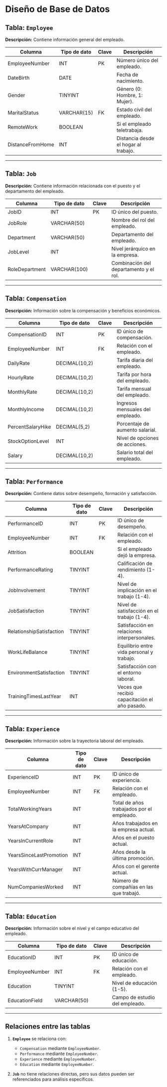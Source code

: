 # Diseño de Base de Datos

## Tabla: `Employee`
**Descripción:** Contiene información general del empleado.

| Columna             | Tipo de dato | Clave | Descripción                                  |
|---------------------|--------------|-------|----------------------------------------------|
| EmployeeNumber      | INT          | PK    | Número único del empleado.                  |
| DateBirth           | DATE         |       | Fecha de nacimiento.                        |
| Gender              | TINYINT      |       | Género (0: Hombre, 1: Mujer).               |
| MaritalStatus       | VARCHAR(15)  | FK    | Estado civil del empleado.                  |
| RemoteWork          | BOOLEAN      |       | Si el empleado teletrabaja.                 |
| DistanceFromHome    | INT          |       | Distancia desde el hogar al trabajo.        |

---

## Tabla: `Job`
**Descripción:** Contiene información relacionada con el puesto y el departamento del empleado.

| Columna         | Tipo de dato | Clave | Descripción                                  |
|-----------------|--------------|-------|----------------------------------------------|
| JobID           | INT          | PK    | ID único del puesto.                        |
| JobRole         | VARCHAR(50)  |       | Nombre del rol del empleado.                |
| Department      | VARCHAR(50)  |       | Departamento del empleado.                  |
| JobLevel        | INT          |       | Nivel jerárquico en la empresa.             |
| RoleDepartment  | VARCHAR(100) |       | Combinación del departamento y el rol.      |

---

## Tabla: `Compensation`
**Descripción:** Información sobre la compensación y beneficios económicos.

| Columna           | Tipo de dato   | Clave | Descripción                                  |
|-------------------|----------------|-------|----------------------------------------------|
| CompensationID    | INT            | PK    | ID único de compensación.                   |
| EmployeeNumber    | INT            | FK    | Relación con el empleado.                   |
| DailyRate         | DECIMAL(10,2)  |       | Tarifa diaria del empleado.                 |
| HourlyRate        | DECIMAL(10,2)  |       | Tarifa por hora del empleado.               |
| MonthlyRate       | DECIMAL(10,2)  |       | Tarifa mensual del empleado.                |
| MonthlyIncome     | DECIMAL(10,2)  |       | Ingresos mensuales del empleado.            |
| PercentSalaryHike | DECIMAL(5,2)   |       | Porcentaje de aumento salarial.             |
| StockOptionLevel  | INT            |       | Nivel de opciones de acciones.              |
| Salary            | DECIMAL(10,2)  |       | Salario total del empleado.                 |

---

## Tabla: `Performance`
**Descripción:** Contiene datos sobre desempeño, formación y satisfacción.

| Columna                | Tipo de dato | Clave | Descripción                                  |
|------------------------|--------------|-------|----------------------------------------------|
| PerformanceID          | INT          | PK    | ID único de desempeño.                      |
| EmployeeNumber         | INT          | FK    | Relación con el empleado.                   |
| Attrition              | BOOLEAN      |       | Si el empleado dejó la empresa.             |
| PerformanceRating      | TINYINT      |       | Calificación de rendimiento (1-4).          |
| JobInvolvement         | TINYINT      |       | Nivel de implicación en el trabajo (1-4).   |
| JobSatisfaction        | TINYINT      |       | Nivel de satisfacción en el trabajo (1-4).  |
| RelationshipSatisfaction | TINYINT    |       | Satisfacción en relaciones interpersonales. |
| WorkLifeBalance        | TINYINT      |       | Equilibrio entre vida personal y trabajo.   |
| EnvironmentSatisfaction | TINYINT     |       | Satisfacción con el entorno laboral.        |
| TrainingTimesLastYear  | INT          |       | Veces que recibió capacitación el año pasado.|

---

## Tabla: `Experience`
**Descripción:** Información sobre la trayectoria laboral del empleado.

| Columna                | Tipo de dato | Clave | Descripción                                  |
|------------------------|--------------|-------|----------------------------------------------|
| ExperienceID           | INT          | PK    | ID único de experiencia.                    |
| EmployeeNumber         | INT          | FK    | Relación con el empleado.                   |
| TotalWorkingYears      | INT          |       | Total de años trabajados por el empleado.   |
| YearsAtCompany         | INT          |       | Años trabajados en la empresa actual.       |
| YearsInCurrentRole     | INT          |       | Años en el puesto actual.                   |
| YearsSinceLastPromotion| INT          |       | Años desde la última promoción.             |
| YearsWithCurrManager   | INT          |       | Años con el gerente actual.                 |
| NumCompaniesWorked     | INT          |       | Número de compañías en las que trabajó.     |

---

## Tabla: `Education`
**Descripción:** Información sobre el nivel y el campo educativo del empleado.

| Columna       | Tipo de dato | Clave | Descripción                                  |
|---------------|--------------|-------|----------------------------------------------|
| EducationID   | INT          | PK    | ID único de educación.                      |
| EmployeeNumber| INT          | FK    | Relación con el empleado.                   |
| Education     | TINYINT      |       | Nivel de educación (1-5).                   |
| EducationField| VARCHAR(50)  |       | Campo de estudio del empleado.              |

---

## Relaciones entre las tablas
1. **`Employee`** se relaciona con:
   - `Compensation` mediante `EmployeeNumber`.
   - `Performance` mediante `EmployeeNumber`.
   - `Experience` mediante `EmployeeNumber`.
   - `Education` mediante `EmployeeNumber`.

2. **`Job`** no tiene relaciones directas, pero sus datos pueden ser referenciados para análisis específicos.
